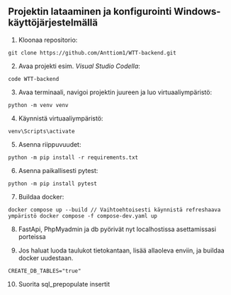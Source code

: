 ## Projektin lataaminen ja konfigurointi Windows-käyttöjärjestelmällä
1. Kloonaa repositorio:
```
git clone https://github.com/Anttiom1/WTT-backend.git
```
2. Avaa projekti esim. *Visual Studio Codella*:
```
code WTT-backend
```
3. Avaa terminaali, navigoi projektin juureen ja luo virtuaaliympäristö:
```
python -m venv venv
```
4. Käynnistä virtuaaliympäristö:
```
venv\Scripts\activate
```
5. Asenna riippuvuudet:
```
python -m pip install -r requirements.txt
```
6. Asenna paikallisesti pytest:
```
python -m pip install pytest
```
7. Buildaa docker:
```
docker compose up --build // Vaihtoehtoisesti käynnistä refreshaava ympäristö docker compose -f compose-dev.yaml up 
```
8. FastApi, PhpMyadmin ja db pyörivät nyt localhostissa asettamissasi porteissa

9. Jos haluat luoda taulukot tietokantaan, lisää allaoleva enviin, ja buildaa docker uudestaan.
```
CREATE_DB_TABLES="true"
```
10. Suorita sql_prepopulate insertit
